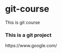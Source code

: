 # git-course
This is git course
<h3>This is a git project </h3>
<a style="red">https://www.google.com/<a>
